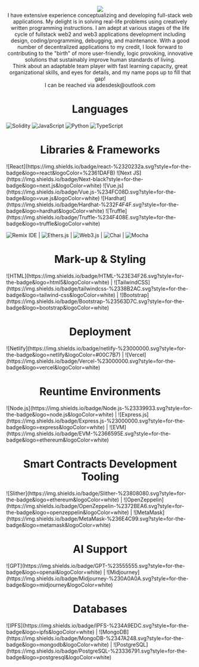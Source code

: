 <p align="center">
    <img src="https://readme-typing-svg.herokuapp.com?size=35&duration=5500&color=#FF7518&vCenter=true&center=true&width=600&lines=Meet+Adeola+David+A.;A+Full+Stack+Javacript+and+Solidity+Developer">
<br>
I have extensive experience conceptualizing and developing full-stack web applications. My delight is in solving real-life problems using creatively written programming instructions. I am adept at various stages of the life cycle of fullstack web2 and web3 applications development including design, coding/programming, debugging, and maintenance. With a good number of decentralized applications to my credit, I look forward to contributing to the "birth" of more user-friendly, logic provoking, innovative solutions that sustainably improve human standards of living.
<br>
Think about an adaptable team player with fast learning capacity, great organizational skills, and eyes for details, and my name pops up to fill that gap!
<br>
I can be reached via adesdesk@outlook.com
</p>

<h1 align="center">Languages</h1>

![Solidity](https://img.shields.io/badge/Solidity-%23363636.svg?style=for-the-badge&logo=solidity&logoColor=white) ![JavaScript](https://img.shields.io/badge/JavaScript-%23F7DF1E.svg?style=for-the-badge&logo=javascript&logoColor=black) ![Python](https://img.shields.io/badge/python-3670A0?style=for-the-badge&logo=python&logoColor=ffdd54) ![TypeScript](https://img.shields.io/badge/typescript-%23007ACC.svg?style=for-the-badge&logo=typescript&logoColor=white)


<h1 align="center">Libraries & Frameworks</h1>
![React](https://img.shields.io/badge/react-%2320232a.svg?style=for-the-badge&logo=react&logoColor=%2361DAFB) ![Next JS](https://img.shields.io/badge/Next-black?style=for-the-badge&logo=next.js&logoColor=white) ![Vue.js](https://img.shields.io/badge/Vue.js-%234FC08D.svg?style=for-the-badge&logo=vue.js&logoColor=white) ![Hardhat](https://img.shields.io/badge/Hardhat-%232F4F4F.svg?style=for-the-badge&logo=hardhat&logoColor=white) ![Truffle](https://img.shields.io/badge/Truffle-%234F408E.svg?style=for-the-badge&logo=truffle&logoColor=white)

<br>

![Remix IDE](https://img.shields.io/badge/Remix%20IDE-%2366595E.svg?style=for-the-badge&logo=remix&logoColor=white) | ![Ethers.js](https://img.shields.io/badge/Ethers.js-%234CAF50.svg?style=for-the-badge&logo=ethereum&logoColor=white) | ![Web3.js](https://img.shields.io/badge/Web3.js-%23334959.svg?style=for-the-badge&logo=ethereum&logoColor=white) | ![Chai](https://img.shields.io/badge/Chai-%23F6ECD7.svg?style=for-the-badge&logo=chai&logoColor=black) | ![Mocha](https://img.shields.io/badge/Mocha-%238D6748.svg?style=for-the-badge&logo=mocha&logoColor=white)

<h1 align="center">Mark-up & Styling</h1>
![HTML](https://img.shields.io/badge/HTML-%23E34F26.svg?style=for-the-badge&logo=html5&logoColor=white) | ![TailwindCSS](https://img.shields.io/badge/tailwindcss-%2338B2AC.svg?style=for-the-badge&logo=tailwind-css&logoColor=white) | ![Bootstrap](https://img.shields.io/badge/Bootstrap-%23563D7C.svg?style=for-the-badge&logo=bootstrap&logoColor=white)

 
<h1 align="center">Deployment</h1>
![Netlify](https://img.shields.io/badge/netlify-%23000000.svg?style=for-the-badge&logo=netlify&logoColor=#00C7B7) | ![Vercel](https://img.shields.io/badge/Vercel-%23000000.svg?style=for-the-badge&logo=vercel&logoColor=white)

<h1 align="center">Reuntime Environments</h1>
![Node.js](https://img.shields.io/badge/Node.js-%23339933.svg?style=for-the-badge&logo=node.js&logoColor=white) | ![Express.js](https://img.shields.io/badge/Express.js-%23000000.svg?style=for-the-badge&logo=express&logoColor=white) | ![EVM](https://img.shields.io/badge/EVM-%2366595E.svg?style=for-the-badge&logo=ethereum&logoColor=white)


<h1 align="center">Smart Contracts Development Tooling</h1>
![Slither](https://img.shields.io/badge/Slither-%23808080.svg?style=for-the-badge&logo=ethereum&logoColor=white) | ![OpenZeppelin](https://img.shields.io/badge/OpenZeppelin-%2372BEA6.svg?style=for-the-badge&logo=openzeppelin&logoColor=white) | ![MetaMask](https://img.shields.io/badge/MetaMask-%236E4C99.svg?style=for-the-badge&logo=metamask&logoColor=white)

<h1 align="center">AI Support</h1>
![GPT](https://img.shields.io/badge/GPT-%23555555.svg?style=for-the-badge&logo=openai&logoColor=white) | ![Midjourney](https://img.shields.io/badge/Midjourney-%230A0A0A.svg?style=for-the-badge&logo=midjourney&logoColor=white)




<h1 align="center">Databases</h1>
![IPFS](https://img.shields.io/badge/IPFS-%234A9EDC.svg?style=for-the-badge&logo=ipfs&logoColor=white) | ![MongoDB](https://img.shields.io/badge/MongoDB-%2347A248.svg?style=for-the-badge&logo=mongodb&logoColor=white) | ![PostgreSQL](https://img.shields.io/badge/PostgreSQL-%23336791.svg?style=for-the-badge&logo=postgresql&logoColor=white)

